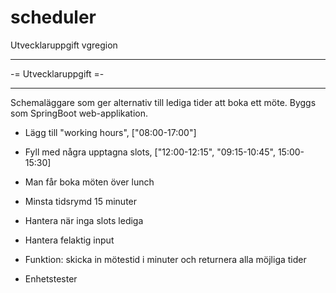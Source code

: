 # scheduler
Utvecklaruppgift vgregion

------------------------

-= Utvecklaruppgift =-

------------------------

 

Schemaläggare som ger alternativ till lediga tider att boka ett möte. Byggs som SpringBoot web-applikation.

 

* Lägg till "working hours", ["08:00-17:00"]

* Fyll med några upptagna slots, ["12:00-12:15", "09:15-10:45", 15:00-15:30]

* Man får boka möten över lunch

* Minsta tidsrymd 15 minuter

* Hantera när inga slots lediga

* Hantera felaktig input

* Funktion: skicka in mötestid i minuter och returnera alla möjliga tider

* Enhetstester
